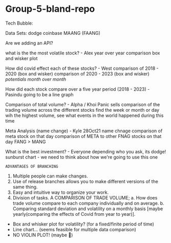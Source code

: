 # Group-5-bland-repo
Tech Bubble:

Data Sets:
  dodge
  coinbase
  MAANG (FAANG)

Are we adding an API?


what is the the most volatile stock? - Alex
  year over year comparison box and wisker plot


How did covid effect each of these stocks? - West
    comparison of 2018 - 2020 (box and wisker)
    comparison of 2020 - 2023 (box and wisker)
      *potentials month over month*


How did each stock compare over a five year period (2018 - 2023) - Pasindu
  going to be a line graph


Comparison of total volume? - Alpha / Khoi
  Panic sells
  comparison of the trading volume across the different stocks
    find the week or month or day wih the highest volume, see what events in the world happened during this time


Meta Analysis (name change) - Kyle
  28Oct21 name chnage
  comparison of meta stock on that day
  comparison of META to other FNAG stocks on that day
    FANG > MANG


What is the best investment? - Everyone
  depending who you ask, its dodge!
  sunburst chart - we need to think about how we're going to use this one

    
    
  
    
    
    
    
    
    ADVANTAGES OF BRANCHING
1. Multiple people can make changes. 
2. Use of release branches allows you to make different versions of the same thing.
3. Easy and intuitive way to organize your work.
4. Division of tasks. 
    A COMPARISON OF TRADE VOLUME;
a. How does trade volume compare to each company individually and on average.
b. Comparing standard deviation and volatility on a monthly basis [maybe yearly(comparing the effects of Covid from year to year)].
- Box and whisker plot for volatility? (for a fixed/finite period of time)
- Line chart... (seems feasible for multiple data comparison)
- NO VIOLIN PLOT! (maybe 👀)
